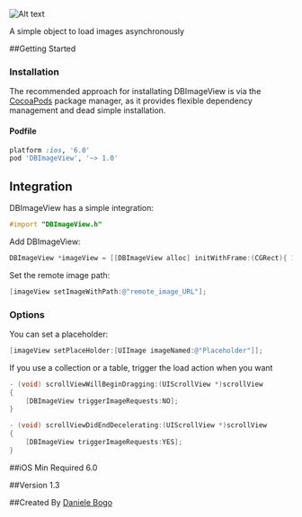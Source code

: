 ![Alt text](http://bogodaniele.com/apps/development/dbimageview/github/dbimageview_splash_2.png)

A simple object to load images asynchronously

##Getting Started

### Installation

The recommended approach for installating DBImageView is via the [CocoaPods](http://cocoapods.org/) package manager, as it provides flexible dependency management and dead simple installation.

#### Podfile
```ruby
platform :ios, '6.0'
pod 'DBImageView', '~> 1.0'
```
## Integration
DBImageView has a simple integration:
```objective-c
#import "DBImageView.h"
```
Add DBImageView:
```objective-c
DBImageView *imageView = [[DBImageView alloc] initWithFrame:(CGRect){ 10, 10, 60, 60 }];
```

Set the remote image path:
```objective-c
[imageView setImageWithPath:@"remote_image_URL"];
```

### Options
You can set a placeholder:
```objective-c
[imageView setPlaceHolder:[UIImage imageNamed:@"Placeholder"]];
```
If you use a collection or a table, trigger the load action when you want
```objective-c
- (void) scrollViewWillBeginDragging:(UIScrollView *)scrollView
{
	[DBImageView triggerImageRequests:NO];
}

- (void) scrollViewDidEndDecelerating:(UIScrollView *)scrollView
{
	[DBImageView triggerImageRequests:YES];
}
```
##iOS Min Required
6.0

##Version
1.3

##Created By
[Daniele Bogo](https://github.com/danielebogo)
